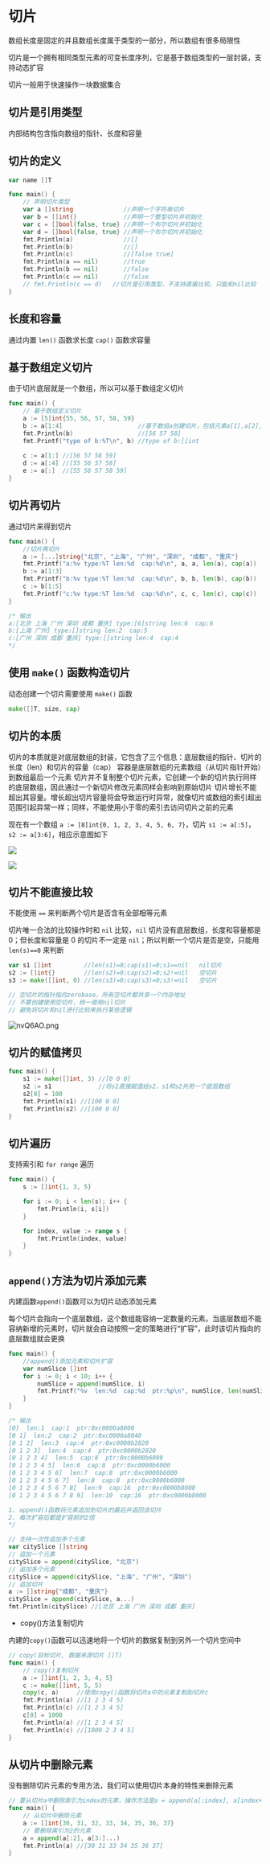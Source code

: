 # 切片

数组长度是固定的并且数组长度属于类型的一部分，所以数组有很多局限性

切片是一个拥有相同类型元素的可变长度序列，它是基于数组类型的一层封装，支持动态扩容

切片一般用于快速操作一块数据集合

## 切片是引用类型

内部结构包含指向数组的指针、长度和容量

## 切片的定义
```go
var name []T

func main() {
	// 声明切片类型
	var a []string              //声明一个字符串切片
	var b = []int{}             //声明一个整型切片并初始化
	var c = []bool{false, true} //声明一个布尔切片并初始化
	var d = []bool{false, true} //声明一个布尔切片并初始化
	fmt.Println(a)              //[]
	fmt.Println(b)              //[]
	fmt.Println(c)              //[false true]
	fmt.Println(a == nil)       //true
	fmt.Println(b == nil)       //false
	fmt.Println(c == nil)       //false
	// fmt.Println(c == d)   //切片是引用类型，不支持直接比较，只能和nil比较
}
```

## 长度和容量

通过内置 `len()` 函数求长度 `cap()` 函数求容量

## 基于数组定义切片

由于切片底层就是一个数组，所以可以基于数组定义切片

```go
func main() {
	// 基于数组定义切片
	a := [5]int{55, 56, 57, 58, 59}
	b := a[1:4]                     //基于数组a创建切片，包括元素a[1],a[2],a[3]
	fmt.Println(b)                  //[56 57 58]
	fmt.Printf("type of b:%T\n", b) //type of b:[]int
	
	c := a[1:] //[56 57 58 59]
    d := a[:4] //[55 56 57 58]
    e := a[:]  //[55 56 57 58 59]
}
```

## 切片再切片

通过切片来得到切片

```go
func main() {
	//切片再切片
	a := [...]string{"北京", "上海", "广州", "深圳", "成都", "重庆"}
	fmt.Printf("a:%v type:%T len:%d  cap:%d\n", a, a, len(a), cap(a))
	b := a[1:3]
	fmt.Printf("b:%v type:%T len:%d  cap:%d\n", b, b, len(b), cap(b))
	c := b[1:5]
	fmt.Printf("c:%v type:%T len:%d  cap:%d\n", c, c, len(c), cap(c))
}

/* 输出
a:[北京 上海 广州 深圳 成都 重庆] type:[6]string len:6  cap:6
b:[上海 广州] type:[]string len:2  cap:5
c:[广州 深圳 成都 重庆] type:[]string len:4  cap:4
*/
```

## 使用 `make()` 函数构造切片

动态创建一个切片需要使用 `make()` 函数

```go
make([]T, size, cap)
```

## 切片的本质

切片的本质就是对底层数组的封装，它包含了三个信息：底层数组的指针、切片的长度（len）和切片的容量（cap）
容器是底层数组的元素数组（从切片指针开始）到数组最后一个元素
切片并不复制整个切片元素，它创建一个新的切片执行同样的底层数组，因此通过一个新切片修改元素同样会影响到原始切片
切片增长不能超出其容量。增长超出切片容量将会导致运行时异常，就像切片或数组的索引超出范围引起异常一样；同样，不能使用小于零的索引去访问切片之前的元素

现在有一个数组 `a := [8]int{0, 1, 2, 3, 4, 5, 6, 7}`，切片 `s1 := a[:5]`，`s2 := a[3:6]`，相应示意图如下

![](../../Picture/Languages/go/slice/01.png)

![](../../Picture/Languages/go/slice/02.png)

## 切片不能直接比较

不能使用 `==` 来判断两个切片是否含有全部相等元素

切片唯一合法的比较操作时和 `nil` 比较，`nil` 切片没有底层数组，长度和容量都是 0；但长度和容量是 0 的切片不一定是 `nil`；所以判断一个切片是否是空，只能用 `len(s)==0` 来判断

```go
var s1 []int         //len(s1)=0;cap(s1)=0;s1==nil   nil切片
s2 := []int{}        //len(s2)=0;cap(s2)=0;s2!=nil   空切片
s3 := make([]int, 0) //len(s3)=0;cap(s3)=0;s3!=nil   空切片

// 空切片的指针指向zerobase，所有空切片都共享一个内存地址
// 不要创建使用空切片，统一使用nil切片
// 避免将切片和nil进行比较来执行某些逻辑
```

![nvQ6AO.png](../Picture/Go/slice/03.jpg)

## 切片的赋值拷贝

```go
func main() {
	s1 := make([]int, 3) //[0 0 0]
	s2 := s1             //将s1直接赋值给s2，s1和s2共用一个底层数组
	s2[0] = 100
	fmt.Println(s1) //[100 0 0]
	fmt.Println(s2) //[100 0 0]
}
```

## 切片遍历

支持索引和 `for range` 遍历

```go
func main() {
	s := []int{1, 3, 5}

	for i := 0; i < len(s); i++ {
		fmt.Println(i, s[i])
	}

	for index, value := range s {
		fmt.Println(index, value)
	}
}
```

## `append()`方法为切片添加元素

内建函数`append()`函数可以为切片动态添加元素

每个切片会指向一个底层数组，这个数组能容纳一定数量的元素。当底层数组不能容纳新增的元素时，切片就会自动按照一定的策略进行“扩容”，此时该切片指向的底层数组就会更换

```go
func main() {
	//append()添加元素和切片扩容
	var numSlice []int
	for i := 0; i < 10; i++ {
		numSlice = append(numSlice, i)
		fmt.Printf("%v  len:%d  cap:%d  ptr:%p\n", numSlice, len(numSlice), cap(numSlice), numSlice)
	}
}

/* 输出
[0]  len:1  cap:1  ptr:0xc0000a8000
[0 1]  len:2  cap:2  ptr:0xc0000a8040
[0 1 2]  len:3  cap:4  ptr:0xc0000b2020
[0 1 2 3]  len:4  cap:4  ptr:0xc0000b2020
[0 1 2 3 4]  len:5  cap:8  ptr:0xc0000b6000
[0 1 2 3 4 5]  len:6  cap:8  ptr:0xc0000b6000
[0 1 2 3 4 5 6]  len:7  cap:8  ptr:0xc0000b6000
[0 1 2 3 4 5 6 7]  len:8  cap:8  ptr:0xc0000b6000
[0 1 2 3 4 5 6 7 8]  len:9  cap:16  ptr:0xc0000b8000
[0 1 2 3 4 5 6 7 8 9]  len:10  cap:16  ptr:0xc0000b8000

1. append()函数将元素追加到切片的最后并返回该切片
2. 每次扩容后都是扩容前的2倍
*/

// 支持一次性追加多个元素
var citySlice []string
// 追加一个元素
citySlice = append(citySlice, "北京")
// 追加多个元素
citySlice = append(citySlice, "上海", "广州", "深圳")
// 追加切片
a := []string{"成都", "重庆"}
citySlice = append(citySlice, a...)
fmt.Println(citySlice) //[北京 上海 广州 深圳 成都 重庆]
```

- copy()方法复制切片

内建的`copy()`函数可以迅速地将一个切片的数据复制到另外一个切片空间中

```go
// copy(目标切片, 数据来源切片 []T)
func main() {
	// copy()复制切片
	a := []int{1, 2, 3, 4, 5}
	c := make([]int, 5, 5)
	copy(c, a)     //使用copy()函数将切片a中的元素复制到切片c
	fmt.Println(a) //[1 2 3 4 5]
	fmt.Println(c) //[1 2 3 4 5]
	c[0] = 1000
	fmt.Println(a) //[1 2 3 4 5]
	fmt.Println(c) //[1000 2 3 4 5]
}
```

## 从切片中删除元素

没有删除切片元素的专用方法，我们可以使用切片本身的特性来删除元素

```go
// 要从切片a中删除索引为index的元素，操作方法是a = append(a[:index], a[index+1:]...)
func main() {
	// 从切片中删除元素
	a := []int{30, 31, 32, 33, 34, 35, 36, 37}
	// 要删除索引为2的元素
	a = append(a[:2], a[3:]...)
	fmt.Println(a) //[30 31 33 34 35 36 37]
}
```